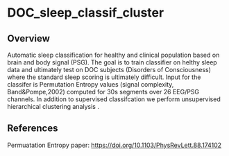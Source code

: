 # DOC_sleep_classif_cluster

## Overview 
Automatic sleep classification for healthy and clinical population based on brain and body signal (PSG). The goal is to train classifier on helthy sleep data and ultimately test on DOC subjects (Disorders of Consciousness) where the standard sleep scoring is ultimately difficult. Input for the classifer is Permutation Entropy values (signal complexity, Band&Pompe,2002) computed for 30s segments over 26 EEG/PSG channels. In addition to supervised classifcation we perform unsupervised hierarchical clustering analysis .

## References
Permuatation Entropy paper: https://doi.org/10.1103/PhysRevLett.88.174102
